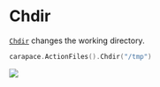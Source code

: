 # Chdir

[`Chdir`] changes the working directory.

```go
carapace.ActionFiles().Chdir("/tmp")
```

![](./chdir.cast)

[`Chdir`]: https://pkg.go.dev/github.com/rsteube/carapace#Action.Chdir
